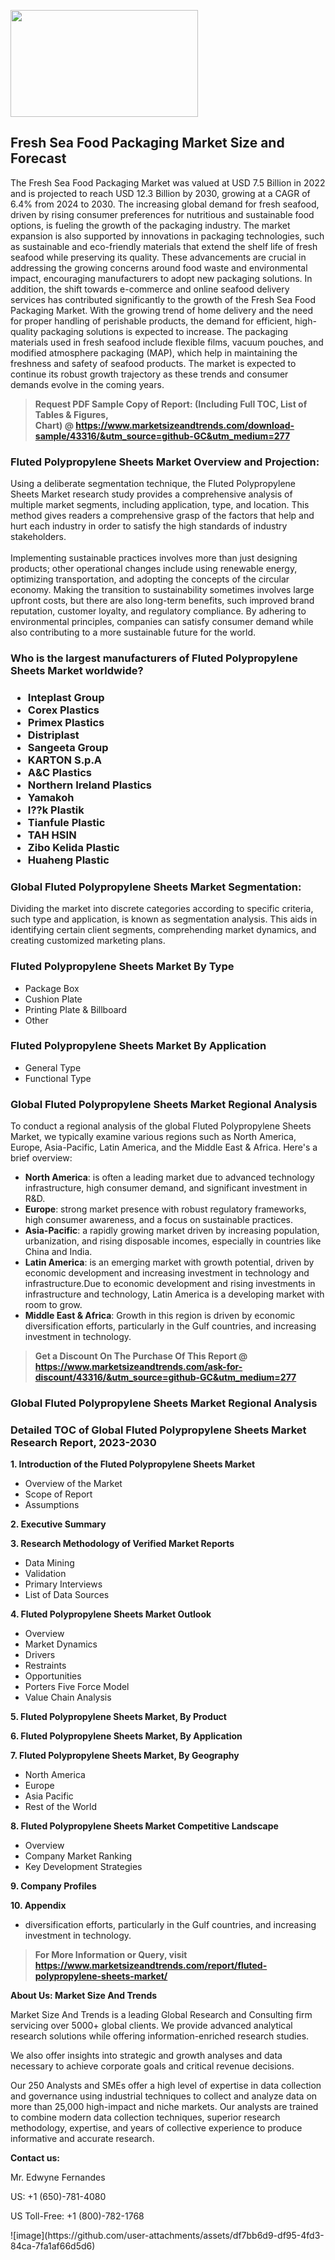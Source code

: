 <p><img class="alignnone size-medium wp-image-20088" src="https://ffe5etoiles.com/wp-content/uploads/2024/12/MST1-300x171.png" alt="" width="300" height="171" /></p><h2>Fresh Sea Food Packaging Market Size and Forecast</h2><p>The Fresh Sea Food Packaging Market was valued at USD 7.5 Billion in 2022 and is projected to reach USD 12.3 Billion by 2030, growing at a CAGR of 6.4% from 2024 to 2030. The increasing global demand for fresh seafood, driven by rising consumer preferences for nutritious and sustainable food options, is fueling the growth of the packaging industry. The market expansion is also supported by innovations in packaging technologies, such as sustainable and eco-friendly materials that extend the shelf life of fresh seafood while preserving its quality. These advancements are crucial in addressing the growing concerns around food waste and environmental impact, encouraging manufacturers to adopt new packaging solutions. In addition, the shift towards e-commerce and online seafood delivery services has contributed significantly to the growth of the Fresh Sea Food Packaging Market. With the growing trend of home delivery and the need for proper handling of perishable products, the demand for efficient, high-quality packaging solutions is expected to increase. The packaging materials used in fresh seafood include flexible films, vacuum pouches, and modified atmosphere packaging (MAP), which help in maintaining the freshness and safety of seafood products. The market is expected to continue its robust growth trajectory as these trends and consumer demands evolve in the coming years.</p></p><blockquote id="" class=""><strong>Request PDF Sample Copy of Report: (Including Full TOC, List of Tables &amp; Figures, Chart)&nbsp;@&nbsp;<strong><a href="https://www.marketsizeandtrends.com/download-sample/43316/&utm_source=github-GC&utm_medium=277" target="_blank">https://www.marketsizeandtrends.com/download-sample/43316/&utm_source=github-GC&utm_medium=277</a></strong></strong></blockquote><h3 id="" class="">Fluted Polypropylene Sheets Market&nbsp;Overview and Projection:</h3><p id="" class="">Using a deliberate segmentation technique, the Fluted Polypropylene Sheets Market research study provides a comprehensive analysis of multiple market segments, including application, type, and location. This method gives readers a comprehensive grasp of the factors that help and hurt each industry in order to satisfy the high standards of industry stakeholders. <br /> <br />Implementing sustainable practices involves more than just designing products; other operational changes include using renewable energy, optimizing transportation, and adopting the concepts of the circular economy. Making the transition to sustainability sometimes involves large upfront costs, but there are also long-term benefits, such improved brand reputation, customer loyalty, and regulatory compliance. By adhering to environmental principles, companies can satisfy consumer demand while also contributing to a more sustainable future for the world.</p><h3 id="" class="">Who is the largest manufacturers of&nbsp;Fluted Polypropylene Sheets Market worldwide?</h3><h3 class=""><p><ul><li>Inteplast Group </li><li> Corex Plastics </li><li> Primex Plastics </li><li> Distriplast </li><li> Sangeeta Group </li><li> KARTON S.p.A </li><li> A&C Plastics </li><li> Northern Ireland Plastics </li><li> Yamakoh </li><li> I??k Plastik </li><li> Tianfule Plastic </li><li> TAH HSIN </li><li> Zibo Kelida Plastic </li><li> Huaheng Plastic</li></ul></p></h3><h3 id="" class="">Global&nbsp;Fluted Polypropylene Sheets Market Segmentation:</h3><p id="" class="">Dividing the market into discrete categories according to specific criteria, such type and application, is known as segmentation analysis. This aids in identifying certain client segments, comprehending market dynamics, and creating customized marketing plans.</p><h3 id="" class="">Fluted Polypropylene Sheets Market&nbsp;By Type</h3><p><p><ul><li>Package Box </li><li> Cushion Plate </li><li> Printing Plate & Billboard </li><li> Other</p></li></ul></p></p><h3 id="" class="">Fluted Polypropylene Sheets Market&nbsp;By Application</h3><p class=""><p><ul><li>General Type </li><li> Functional Type</li></ul></p></p><h3 id="" class="">Global Fluted Polypropylene Sheets Market Regional Analysis</h3><p id="" class="">To conduct a regional analysis of the global Fluted Polypropylene Sheets Market, we typically examine various regions such as North America, Europe, Asia-Pacific, Latin America, and the Middle East &amp; Africa. Here's a brief overview:</p><ul><li><strong>North America</strong>: is often a leading market due to advanced technology infrastructure, high consumer demand, and significant investment in R&amp;D.</li><li><strong>Europe</strong>: strong market presence with robust regulatory frameworks, high consumer awareness, and a focus on sustainable practices.</li><li><strong>Asia-Pacific</strong>: a rapidly growing market driven by increasing population, urbanization, and rising disposable incomes, especially in countries like China and India.</li><li><strong>Latin America</strong>: is an emerging market with growth potential, driven by economic development and increasing investment in technology and infrastructure.Due to economic development and rising investments in infrastructure and technology, Latin America is a developing market with room to grow.</li><li><strong>Middle East &amp; Africa</strong>: Growth in this region is driven by economic diversification efforts, particularly in the Gulf countries, and increasing investment in technology.</li></ul><blockquote id="" class=""><strong>Get a Discount On The Purchase Of This Report @ <strong><a href="https://www.marketsizeandtrends.com/ask-for-discount/43316/&utm_source=github-GC&utm_medium=277" target="_blank">https://www.marketsizeandtrends.com/ask-for-discount/43316/&utm_source=github-GC&utm_medium=277</a></strong></strong></blockquote><h3 id="" class="">Global Fluted Polypropylene Sheets Market Regional Analysis</h3><h3 id="" class="">Detailed TOC of Global Fluted Polypropylene Sheets Market Research Report, 2023-2030</h3><p id="" class=""><strong>1. Introduction of the Fluted Polypropylene Sheets Market</strong></p><ul><li>Overview of the Market</li><li>Scope of Report</li><li>Assumptions</li></ul><p id="" class=""><strong>2. Executive Summary</strong></p><p id="" class=""><strong>3. Research Methodology of Verified Market Reports</strong></p><ul><li>Data Mining</li><li>Validation</li><li>Primary Interviews</li><li>List of Data Sources</li></ul><p id="" class=""><strong>4. Fluted Polypropylene Sheets Market Outlook</strong></p><ul><li>Overview</li><li>Market Dynamics</li><li>Drivers</li><li>Restraints</li><li>Opportunities</li><li>Porters Five Force Model</li><li>Value Chain Analysis</li></ul><p id="" class=""><strong>5. Fluted Polypropylene Sheets Market, By Product</strong></p><p id="" class=""><strong>6. Fluted Polypropylene Sheets Market, By Application</strong></p><p id="" class=""><strong>7. Fluted Polypropylene Sheets Market, By Geography</strong></p><ul><li>North America</li><li>Europe</li><li>Asia Pacific</li><li>Rest of the World</li></ul><p id="" class=""><strong>8. Fluted Polypropylene Sheets Market Competitive Landscape</strong></p><ul><li>Overview</li><li>Company Market Ranking</li><li>Key Development Strategies</li></ul><p id="" class=""><strong>9. Company Profiles</strong></p><p id="" class=""><strong>10. Appendix</strong></p><ul><li>diversification efforts, particularly in the Gulf countries, and increasing investment in technology.</li></ul><blockquote id="" class=""><strong>For More Information or Query, visit <strong><strong><a href="https://www.marketsizeandtrends.com/report/fluted-polypropylene-sheets-market/" target="_blank">https://www.marketsizeandtrends.com/report/fluted-polypropylene-sheets-market/</a></strong></strong></strong></blockquote><p id="" class=""><strong>About Us: Market Size And Trends</strong></p><p id="" class="">Market Size And Trends is a leading Global Research and Consulting firm servicing over 5000+ global clients. We provide advanced analytical research solutions while offering information-enriched research studies.</p><p id="" class="">We also offer insights into strategic and growth analyses and data necessary to achieve corporate goals and critical revenue decisions.</p><p id="" class="">Our 250 Analysts and SMEs offer a high level of expertise in data collection and governance using industrial techniques to collect and analyze data on more than 25,000 high-impact and niche markets. Our analysts are trained to combine modern data collection techniques, superior research methodology, expertise, and years of collective experience to produce informative and accurate research.</p><p id="" class=""><strong>Contact us:</strong></p><p id="" class="">Mr. Edwyne Fernandes</p><p id="" class="">US: +1 (650)-781-4080</p><p id="" class="">US Toll-Free: +1 (800)-782-1768</p>
![image](https://github.com/user-attachments/assets/df7bb6d9-df95-4fd3-84ca-7fa1af66d5d6)
